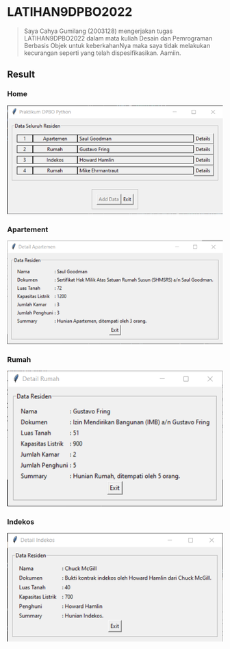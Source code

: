# LATIHAN9DPBO2022
>Saya Cahya Gumilang (2003128) mengerjakan tugas LATIHAN9DPBO2022 dalam mata kuliah Desain dan Pemrograman Berbasis Objek untuk keberkahanNya maka saya tidak melakukan kecurangan seperti yang telah dispesifikasikan. Aamiin.

## Result

### Home <br>
![alt text](screenshoot/main.png)

### Apartement <br>
![alt text](screenshoot/apartemen.png)

### Rumah <br>
![alt text](screenshoot/rumah.png)

### Indekos <br>
![alt text](screenshoot/indekos.png)
